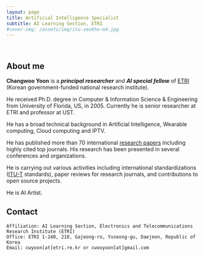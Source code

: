 ```yaml
---
layout: page
title: Artificial Intelligence Specialist
subtitle: AI Learning Section, ETRI
#cover-img: /assets/img/itu-seokho-m4.jpg
---
```


<br/>

## About me

**Changwoo Yoon** is a **_principal researcher_** and **_AI special fellow_** of [ETRI](https://www.etri.re.kr/kor/main/main.etri) (Korean government-funded national research institute). 

He received Ph.D. degree in Computer & Information Science & Engineering from University of Florida, US, in 2005. Currently he is senior researcher at ETRI and  professor at UST. 

He has a broad technical background in Artificial Intelligence, Wearable computing, Cloud computing and IPTV.

He has published more than 70 international [research papers](https://ksp.etri.re.kr/ksp/search?size=10&sort=&direction=DESC&dataCd=ART&keywords=%EC%9C%A4%EC%9E%A5%EC%9A%B0) including highly cited top journals. His research has been presented in several conferences and organizations.

He is carrying out various activities including international standardizations ([ITU-T](https://www.itu.int/en/ITU-T/about/Pages/default.aspx) standards), paper reviews for research journals, and contributions to open source projects.

He is AI Artist. 

## Contact

```
Affiliation: AI Learning Section, Electronics and Telecommunications Research Institute (ETRI)
Office: ETRI 1-240, 218, Gajeong-ro, Yuseong-gu, Daejeon, Republic of Korea
Email: cwyoon[at]etri.re.kr or cwooyoon[at]gmail.com
```
